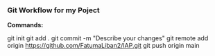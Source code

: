 ### Git Workflow for my Poject

**Commands:**

git init
git add .
git commit -m "Describe your changes"
git remote add origin https://github.com/FatumaLiban2/IAP.git
git push origin main

